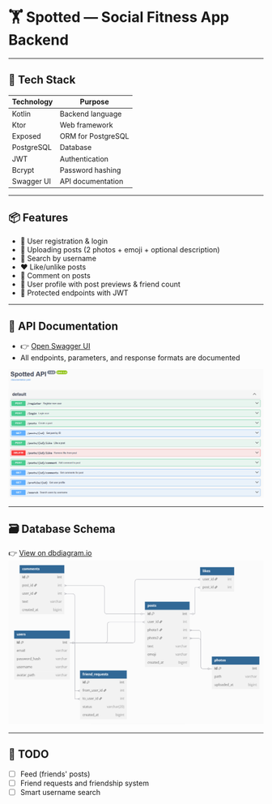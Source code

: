 # 🏋️ Spotted — Social Fitness App Backend

---

## 🚀 Tech Stack

| Technology  | Purpose                  |
|-------------|---------------------------|
| Kotlin      | Backend language          |
| Ktor        | Web framework             |
| Exposed     | ORM for PostgreSQL        |
| PostgreSQL  | Database                  |
| JWT         | Authentication            |
| Bcrypt      | Password hashing          |
| Swagger UI  | API documentation         |

---

## 📦 Features

- 🔐 User registration & login
- 📸 Uploading posts (2 photos + emoji + optional description)
- 🔎 Search by username
- ❤️ Like/unlike posts
- 💬 Comment on posts
- 👤 User profile with post previews & friend count
- 🔐 Protected endpoints with JWT

---

## 📄 API Documentation

- 👉 [Open Swagger UI](https://super-duper-gym.github.io/API/)
- All endpoints, parameters, and response formats are documented

![Swagger Screenshot](docs/swagger_preview.png)

---

## 🗃️ Database Schema

👉 [View on dbdiagram.io](https://dbdiagram.io/d/Spotted-Database-Schema-680bbdbd1ca52373f563b588)
![DB Diagram](docs/db_schema.png)

---

## 📌 TODO

- [ ] Feed (friends' posts)
- [ ] Friend requests and friendship system
- [ ] Smart username search
